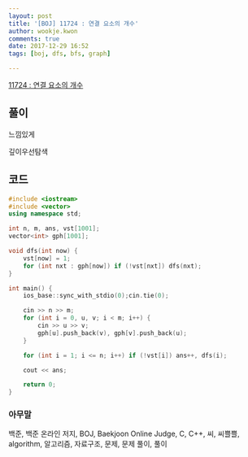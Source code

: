 ```yaml
---
layout: post
title: '[BOJ] 11724 : 연결 요소의 개수'
author: wookje.kwon
comments: true
date: 2017-12-29 16:52
tags: [boj, dfs, bfs, graph]

---
```


[11724 : 연결 요소의 개수](https://www.acmicpc.net/problem/11724)

## 풀이

느낌있게

깊이우선탐색

## 코드

```cpp
#include <iostream>
#include <vector>
using namespace std;

int n, m, ans, vst[1001];
vector<int> gph[1001];

void dfs(int now) {
	vst[now] = 1;
	for (int nxt : gph[now]) if (!vst[nxt]) dfs(nxt);
}

int main() {
	ios_base::sync_with_stdio(0);cin.tie(0);

	cin >> n >> m;
	for (int i = 0, u, v; i < m; i++) {
		cin >> u >> v;
		gph[u].push_back(v), gph[v].push_back(u);
	}

	for (int i = 1; i <= n; i++) if (!vst[i]) ans++, dfs(i);

	cout << ans;

	return 0;
}
```

### 아무말  
백준, 백준 온라인 저지, BOJ, Baekjoon Online Judge, C, C++, 씨, 씨쁠쁠, algorithm, 알고리즘, 자료구조, 문제, 문제 풀이, 풀이
